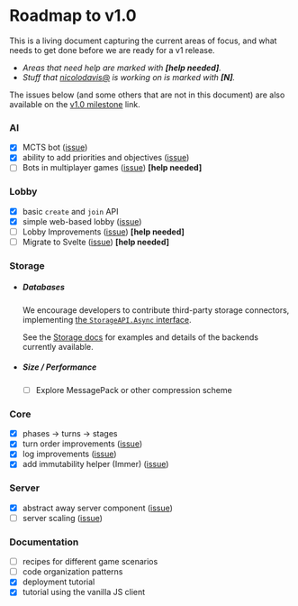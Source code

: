 # Roadmap to v1.0

This is a living document capturing the current areas of focus, and what needs to
get done before we are ready for a v1 release.

- _Areas that need help are marked with **[help needed]**._
- _Stuff that [nicolodavis@](https://github.com/nicolodavis) is working on is marked with **[N]**._

The issues below (and some others that are not in this document) are also available on the [v1.0 milestone](https://github.com/boardgameio/boardgame.io/milestone/2) link.

### AI

- [x] MCTS bot ([issue](https://github.com/boardgameio/boardgame.io/issues/7#issuecomment-389453032))
- [x] ability to add priorities and objectives ([issue](https://github.com/boardgameio/boardgame.io/issues/7#issuecomment-389453032))
- [ ] Bots in multiplayer games ([issue](https://github.com/boardgameio/boardgame.io/issues/383)) **[help needed]**

### Lobby

- [x] basic `create` and `join` API
- [x] simple web-based lobby ([issue](https://github.com/boardgameio/boardgame.io/issues/197))
- [ ] Lobby Improvements ([issue](https://github.com/boardgameio/boardgame.io/issues/354)) **[help needed]**
- [ ] Migrate to Svelte ([issue](https://github.com/boardgameio/boardgame.io/issues/432)) **[help needed]**

### Storage

- ##### Databases

  We encourage developers to contribute third-party storage connectors, implementing
  [the `StorageAPI.Async` interface](https://github.com/boardgameio/boardgame.io/blob/main/src/server/db/base.ts).

  See the [Storage docs](https://boardgame.io/documentation/#/storage) for
  examples and details of the backends currently available.

- ##### Size / Performance

  - [ ] Explore MessagePack or other compression scheme

### Core

- [x] phases -> turns -> stages
- [x] turn order improvements ([issue](https://github.com/boardgameio/boardgame.io/issues/154))
- [x] log improvements ([issue](https://github.com/boardgameio/boardgame.io/issues/227))
- [x] add immutability helper (Immer) ([issue](https://github.com/boardgameio/boardgame.io/issues/295))

### Server

- [x] abstract away server component ([issue](https://github.com/boardgameio/boardgame.io/issues/251))
- [ ] server scaling ([issue](https://github.com/boardgameio/boardgame.io/issues/277))

### Documentation

- [ ] recipes for different game scenarios
- [ ] code organization patterns
- [x] deployment tutorial
- [x] tutorial using the vanilla JS client
